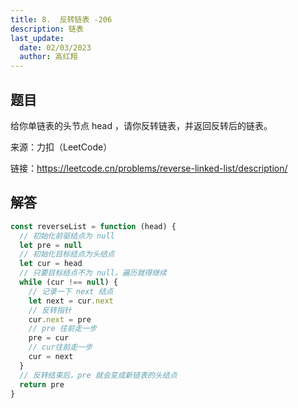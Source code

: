 ```yaml
---
title: 8.  反转链表 -206
description: 链表
last_update:
  date: 02/03/2023
  author: 高红翔
---
```


## 题目

给你单链表的头节点 head ，请你反转链表，并返回反转后的链表。

来源：力扣（LeetCode）

链接：https://leetcode.cn/problems/reverse-linked-list/description/

## 解答

```js
const reverseList = function (head) {
  // 初始化前驱结点为 null
  let pre = null
  // 初始化目标结点为头结点
  let cur = head
  // 只要目标结点不为 null，遍历就得继续
  while (cur !== null) {
    // 记录一下 next 结点
    let next = cur.next
    // 反转指针
    cur.next = pre
    // pre 往前走一步
    pre = cur
    // cur往前走一步
    cur = next
  }
  // 反转结束后，pre 就会变成新链表的头结点
  return pre
}
```
